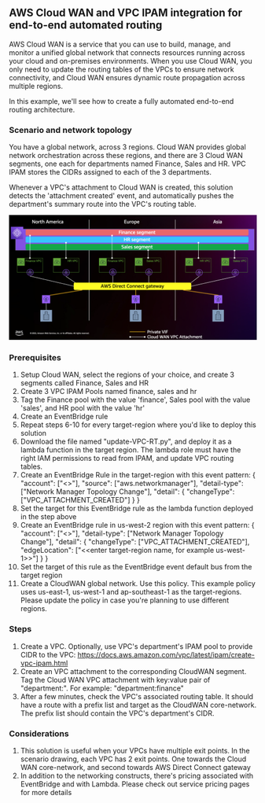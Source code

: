 ## AWS Cloud WAN and VPC IPAM integration for end-to-end automated routing

AWS Cloud WAN is a service that you can use to build, manage, and monitor a unified global network that connects resources running across your cloud and on-premises environments. When you use Cloud WAN, you only need to update the routing tables of the VPCs to ensure network connectivity, and Cloud WAN ensures dynamic route propagation across multiple regions.

In this example, we'll see how to create a fully automated end-to-end routing architecture.

### Scenario and network topology
You have a global network, across 3 regions. Cloud WAN provides global network orchestration across these regions, and there are 3 Cloud WAN segments, one each for departments named Finance, Sales and HR. VPC IPAM stores the CIDRs assigned to each of the 3 departments. 

Whenever a VPC's attachment to Cloud WAN is created, this solution detects the 'attachment created' event, and automatically pushes the department's summary route into the VPC's routing table.

![Example Global Network](Global-Network.png)

### Prerequisites
1. Setup Cloud WAN, select the regions of your choice, and create 3 segments called Finance, Sales and HR
2. Create 3 VPC IPAM Pools named finance, sales and hr
3. Tag the Finance pool with the value 'finance', Sales pool with the value 'sales', and HR pool with the value 'hr'
4. Create an EventBridge rule
5. Repeat steps 6-10 for every target-region where you'd like to deploy this solution
6. Download the file named "update-VPC-RT.py", and deploy it as a lambda function in the target region. The lambda role must have the right IAM permissions to read from IPAM, and update VPC routing tables. 
7. Create an EventBridge Rule in the target-region with this event pattern:
{
  "account": ["<<Enter account number>>"],
  "source": ["aws.networkmanager"],
  "detail-type": ["Network Manager Topology Change"],
  "detail": {
    "changeType": ["VPC_ATTACHMENT_CREATED"]
  }
}
8. Set the target for this EventBridge rule as the lambda function deployed in the step above
9. Create an EventBridge rule in us-west-2 region with this event pattern:
{
  "account": ["<<Enter account number>>"],
  "detail-type": ["Network Manager Topology Change"],
  "detail": {
    "changeType": ["VPC_ATTACHMENT_CREATED"],
    "edgeLocation": ["<<enter target-region name, for example us-west-1>>"]
  }
}
10. Set the target of this rule as the EventBridge event default bus from the target region
11. Create a CloudWAN global network. Use this policy. This example policy uses us-east-1, us-west-1 and ap-southeast-1 as the target-regions. Please update the policy in case you're planning to use different regions.


### Steps
1. Create a VPC. Optionally, use VPC's department's IPAM pool to provide CIDR to the VPC: https://docs.aws.amazon.com/vpc/latest/ipam/create-vpc-ipam.html
2. Create an VPC attachment to the corresponding CloudWAN segment. Tag the Cloud WAN VPC attachment with key:value pair of "department:<department-name>". For example: "department:finance"
3. After a few minutes, check the VPC's associated routing table. It should have a route with a prefix list and target as the CloudWAN core-network. The prefix list should contain the VPC's department's CIDR.

### Considerations
1. This solution is useful when your VPCs have multiple exit points. In the scenario drawing, each VPC has 2 exit points. One towards the Cloud WAN core-network, and second towards AWS Direct Connect gateway
2. In addition to the networking constructs, there's pricing associated with EventBridge and with Lambda. Please check out service pricing pages for more details
